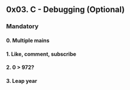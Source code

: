 ## 0x03. C - Debugging (Optional)
### Mandatory
#### 0. Multiple mains
#### 1. Like, comment, subscribe
#### 2. 0 > 972?
#### 3. Leap year
